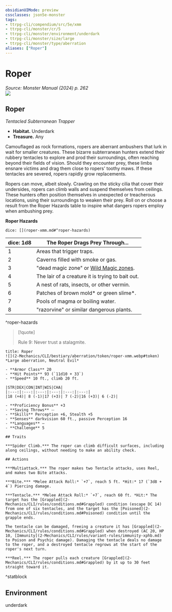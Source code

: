 ```yaml
---
obsidianUIMode: preview
cssclasses: json5e-monster
tags:
- ttrpg-cli/compendium/src/5e/xmm
- ttrpg-cli/monster/cr/5
- ttrpg-cli/monster/environment/underdark
- ttrpg-cli/monster/size/large
- ttrpg-cli/monster/type/aberration
aliases: ["Roper"]
---
```

# Roper
*Source: Monster Manual (2024) p. 262*  
![](2-Mechanics/CLI/bestiary/aberration/img/roper.webp#right)

## Roper

*Tentacled Subterranean Trapper*

- **Habitat.** Underdark  
- **Treasure.** Any  

Camouflaged as rock formations, ropers are aberrant ambushers that lurk in wait for smaller creatures. These bizarre subterranean hunters extend their rubbery tentacles to explore and prod their surroundings, often reaching beyond their fields of vision. Should they encounter prey, these limbs ensnare victims and drag them close to ropers' toothy maws. If these tentacles are severed, ropers rapidly grow replacements.

Ropers can move, albeit slowly. Crawling on the sticky cilia that cover their undersides, ropers can climb walls and suspend themselves from ceilings. These hunters often position themselves in unexpected or treacherous locations, using their surroundings to weaken their prey. Roll on or choose a result from the Roper Hazards table to inspire what dangers ropers employ when ambushing prey.

**Roper Hazards**

`dice: [](roper-xmm.md#^roper-hazards)`

| dice: 1d8 | The Roper Drags Prey Through... |
|-----------|---------------------------------|
| 1 | Areas that trigger traps. |
| 2 | Caverns filled with smoke or gas. |
| 3 | "dead magic zone" or [Wild Magic zones](2-Mechanics/CLI/traps-hazards/wild-magic-zone-xdmg.md). |
| 4 | The lair of a creature it is trying to bait out. |
| 5 | A nest of rats, insects, or other vermin. |
| 6 | Patches of brown mold* or green slime*. |
| 7 | Pools of magma or boiling water. |
| 8 | "razorvine" or similar dangerous plants. |
^roper-hazards

> [!quote]  
> 
> Rule 9: Never trust a stalagmite.


```ad-statblock
title: Roper
![](2-Mechanics/CLI/bestiary/aberration/token/roper-xmm.webp#token)
*Large aberration, Neutral Evil*

- **Armor Class** 20 
- **Hit Points** 93 (`11d10 + 33`) 
- **Speed** 10 ft., climb 20 ft.

|STR|DEX|CON|INT|WIS|CHA|
|:---:|:---:|:---:|:---:|:---:|:---:|
|18 (+4)| 8 (-1)|17 (+3)| 7 (-2)|16 (+3)| 6 (-2)|

- **Proficiency Bonus** +3
- **Saving Throws** ⏤
- **Skills** Perception +6, Stealth +5
- **Senses** darkvision 60 ft., passive Perception 16
- **Languages** —
- **Challenge** 5

## Traits

***Spider Climb.*** The roper can climb difficult surfaces, including along ceilings, without needing to make an ability check.

## Actions

***Multiattack.*** The roper makes two Tentacle attacks, uses Reel, and makes two Bite attacks.

***Bite.*** *Melee Attack Roll:* `+7`, reach 5 ft. *Hit:* 17 (`3d8 + 4`) Piercing damage.

***Tentacle.*** *Melee Attack Roll:* `+7`, reach 60 ft. *Hit:* The target has the [Grappled](2-Mechanics/CLI/rules/conditions.md#Grappled) condition (escape DC 14) from one of six tentacles, and the target has the [Poisoned](2-Mechanics/CLI/rules/conditions.md#Poisoned) condition until the grapple ends.

The tentacle can be damaged, freeing a creature it has [Grappled](2-Mechanics/CLI/rules/conditions.md#Grappled) when destroyed (AC 20, HP 10, [Immunity](2-Mechanics/CLI/rules/variant-rules/immunity-xphb.md) to Poison and Psychic damage). Damaging the tentacle deals no damage to the roper, and a destroyed tentacle regrows at the start of the roper's next turn.

***Reel.*** The roper pulls each creature [Grappled](2-Mechanics/CLI/rules/conditions.md#Grappled) by it up to 30 feet straight toward it.
```
^statblock

## Environment

underdark